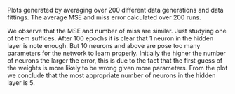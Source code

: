 Plots generated by averaging over 200 different data generations and data fittings. The average MSE and miss error calculated over 200 runs.

We observe that the MSE and number of miss are similar. Just studying one of them suffices. After 100 epochs it is clear that 1 neuron in the hidden layer is note enough. But 10 neurons and above are pose too many parameters for the network to learn properly. Initially the higher the number of neurons the larger the error, this is due to the fact that the first guess of the weights is more likely to be wrong given more parameters. From the plot we conclude that the most appropriate number of neurons in the hidden layer is 5.
